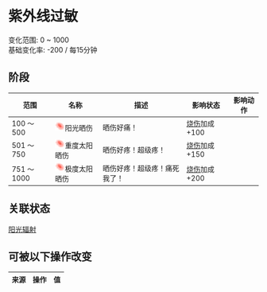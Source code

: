 # 紫外线过敏  
变化范围: 0 ~ 1000  
基础变化率: -200 / 每15分钟  
## 阶段  
范围  |  名称  |  描述  |  影响状态  |  影响动作  
----  |  ----  |  ----  |  ----  |  ----  
100 ～ 500  |  <img decoding="async" src="Sprite/Sunburn.png" style="width:20px;">阳光晒伤  |  晒伤好痛！  |  [烧伤](Burns.md)加成+100  |    
501 ～ 750  |  <img decoding="async" src="Sprite/Sunburn.png" style="width:20px;">重度太阳晒伤  |  晒伤好疼！超级疼！  |  [烧伤](Burns.md)加成+150  |    
751 ～ 1000  |  <img decoding="async" src="Sprite/Sunburn.png" style="width:20px;">极度太阳晒伤  |  晒伤好疼！超级疼！痛死我了！  |  [烧伤](Burns.md)加成+200  |    
## 关联状态  
[阳光辐射](SunExposure.md)  
## 可被以下操作改变  
来源  |  操作  |  值  
----  |  ----  |  ----  

